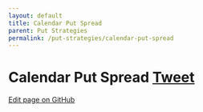 ```yaml
---
layout: default
title: Calendar Put Spread
parent: Put Strategies
permalink: /put-strategies/calendar-put-spread
---
```

# Calendar Put Spread <a href="https://twitter.com/share?ref_src=twsrc%5Etfw" class="twitter-share-button" data-text="Quick reference guide for Calendar Put Spread Option Strategy #optionstrategy via #optionnotes" data-url="http://optionnotes.com/put-strategies/calendar-put-spread" data-related="" data-show-count="false">Tweet</a><script async src="https://platform.twitter.com/widgets.js" charset="utf-8"></script>

<a href="https://github.com/navdeepsekhon/options/blob/master/put-strategies/calendar-put-spread.md">Edit page on GitHub</a>